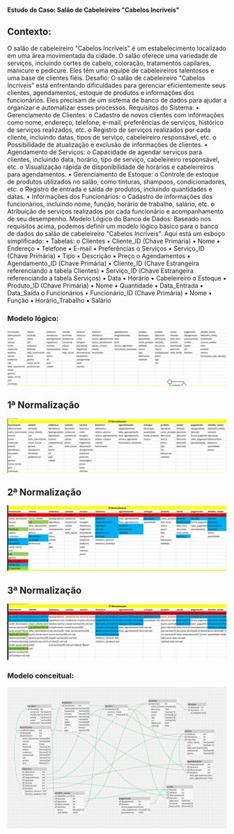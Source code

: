 #### Estudo de Caso: Salão de Cabeleireiro "Cabelos Incríveis"
## Contexto:
O salão de cabeleireiro "Cabelos Incríveis" é um estabelecimento localizado em uma 
área movimentada da cidade. O salão oferece uma variedade de serviços, incluindo 
cortes de cabelo, coloração, tratamentos capilares, manicure e pedicure. Eles têm uma 
equipe de cabeleireiros talentosos e uma base de clientes fiéis.
Desafio:
O salão de cabeleireiro "Cabelos Incríveis" está enfrentando dificuldades para gerenciar 
eficientemente seus clientes, agendamentos, estoque de produtos e informações dos 
funcionários. Eles precisam de um sistema de banco de dados para ajudar a organizar e
automatizar esses processos.
Requisitos do Sistema:
• Gerenciamento de Clientes:
o Cadastro de novos clientes com informações como nome, endereço, 
telefone, e-mail, preferências de serviços, histórico de serviços realizados, 
etc.
o Registro de serviços realizados por cada cliente, incluindo datas, tipos de 
serviço, cabeleireiro responsável, etc.
o Possibilidade de atualização e exclusão de informações de clientes.
• Agendamento de Serviços:
o Capacidade de agendar serviços para clientes, incluindo data, horário, tipo 
de serviço, cabeleireiro responsável, etc.
o Visualização rápida de disponibilidade de horários e cabeleireiros para 
agendamentos.
• Gerenciamento de Estoque:
o Controle de estoque de produtos utilizados no salão, como tinturas, 
shampoos, condicionadores, etc.
o Registro de entrada e saída de produtos, incluindo quantidades e datas.
• Informações dos Funcionários:
o Cadastro de informações dos funcionários, incluindo nome, função, 
horário de trabalho, salário, etc.
o Atribuição de serviços realizados por cada funcionário e 
acompanhamento de seu desempenho.
Modelo Lógico do Banco de Dados:
Baseado nos requisitos acima, podemos definir um modelo lógico básico para o banco 
de dados do salão de cabeleireiro "Cabelos Incríveis". Aqui está um esboço simplificado:
• Tabelas:
o Clientes
▪ Cliente_ID (Chave Primária)
▪ Nome
▪ Endereço
▪ Telefone
▪ E-mail
▪ Preferências
o Serviços
▪ Serviço_ID (Chave Primária)
▪ Tipo
▪ Descrição
▪ Preço
o Agendamentos
▪ Agendamento_ID (Chave Primária)
▪ Cliente_ID (Chave Estrangeira referenciando a tabela Clientes)
▪ Serviço_ID (Chave Estrangeira referenciando a tabela Serviços)
▪ Data
▪ Horário
▪ Cabeleireiro
o Estoque
▪ Produto_ID (Chave Primária)
▪ Nome
▪ Quantidade
▪ Data_Entrada
▪ Data_Saída
o Funcionários
▪ Funcionário_ID (Chave Primária)
▪ Nome
▪ Função
▪ Horário_Trabalho
▪ Salário

### Modelo lógico:

<img src="modelo_logico_cabelos_incriveis.png">

## 1ª Normalização

<img src="mod_log_cab_incr_1a_normalizacao.png">

## 2ª Normalização

<img src="mod_log_cab_incr_2a_normalizacao.png">

## 3ª Normalização

<img src="mod_log_cab_incr_3a_normalizacao.png">

### Modelo conceitual:

<img src="modelo_conceitual_cabelos_incriveis.png">
